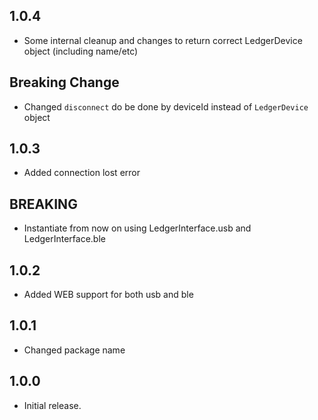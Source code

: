 ## 1.0.4

* Some internal cleanup and changes to return correct LedgerDevice object (including name/etc)

## Breaking Change

* Changed `disconnect` do be done by deviceId instead of `LedgerDevice` object

## 1.0.3

* Added connection lost error

## BREAKING

* Instantiate from now on using LedgerInterface.usb and LedgerInterface.ble

## 1.0.2

* Added WEB support for both usb and ble

## 1.0.1

* Changed package name

## 1.0.0

* Initial release.
